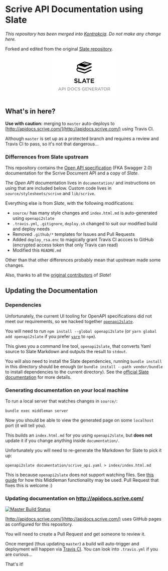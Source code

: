 # Scrive API Documentation using Slate

_This repository has been merged into [Kontrakcja](https://github.com/scrive/kontrakcja/tree/master/api-docs)._
_Do not make any change here._

Forked and edited from the original
[Slate repository](https://github.com/lord/slate).

<p align="center">
  <img src="https://raw.githubusercontent.com/lord/img/master/logo-slate.png" alt="Slate: API Documentation Generator" width="226">
</p>

## What's in here?

**Use with caution:**
merging to `master` auto-deploys to
[http://apidocs.scrive.com/](http://apidocs.scrive.com/) using Travis CI.

Although `master` is set up as a protected branch and requires a review and
Travis CI to pass, so it's not that dangerous...

### Differrences from Slate upstream

This repository contains the [Open API specification](https://www.openapis.org/)
(FKA Swagger 2.0)
documentation for the Scrive Document API and a copy of _Slate_.

The _Open API_ documentation lives in `documentation/` and instructions on using
that are included below. Custom code lives in `source/stylesheets/scrive` and
`lib/scrive`.

Everything else is from _Slate_, with the following modifications:

* `source/` has many style changes and `index.html.md` is auto-generated using
  `openapi2slate`
* `.travis.yml`, `.gitignore`, `deploy.sh` changed to suit our modified build
  and deploy needs
* Removed `.github/*` templates for Issues and Pull Requests
* Added `deploy_rsa.enc` to magically grant Travis CI accces to GitHub
  (encrypted access token that only Travis can read)
* Modified this `README.md`

Other than that other differences probably mean that upstream made some changes.

Also, thanks to all the
[original contributors](https://github.com/lord/slate#contributors) of _Slate_!

## Updating the Documentation

### Dependencies

Unfortunately, the current UI tooling for OpenAPI specifications did not meet
our requirements, so we hacked together
[`openapi2slate`](https://www.npmjs.com/package/openapi2slate).

You will need to run `npm install --global openapi2slate`
(or `yarn global add openapi2slate` if you prefer [`yarn`](https://yarnpkg.com/en/) to `npm`).

This gives you a command line tool, `openapi2slate`, that converts Yaml source to
Slate Markdown and outputs the result to `stdout`.

You will also need to install the Slate dependencies, running `bundle install`
in this directory should be enough (or `bundle install --path vendor/bundle`
to install dependencies to the current directory). See the
[official Slate documentation](https://github.com/lord/slate#getting-started-with-slate)
for more details.

### Generating documentation on your local machine

To run a local server that watches changes in `source/`:

```
bundle exec middleman server
```

Now you should be able to view the generated page on some `localhost` port (it
will tell you).

This builds an `index.html.md` for you using `openapi2slate`, but **does not**
update it if you change anything inside `documentation/`.

Unfortunately you will need to re-generate the Markdown for Slate to pick it up:

```
openapi2slate documentation/scrive_api.yaml > index/index.html.md
```

This is because `openapi2slate` does not support watching files.
See [this guide](https://rossta.net/blog/using-webpack-with-middleman.html) for
how this Middleman functionality may be used.
Pull Request that fixes this is welcome :)

### Updating documentation on http://apidocs.scrive.com/

<p>
  <a href="https://travis-ci.org/scrive/scrive-apidocs">
    <img src="https://travis-ci.org/scrive/scrive-apidocs.svg?branch=master" alt="Master Build Status">
  </a>
</p>

[http://apidocs.scrive.com/](http://apidocs.scrive.com/) uses GitHub pages as
configured for this repository.

You will need to create a Pull Request and get someone to review it.

Once merged (thus updating `master`)  a build will auto-trigger and deployment
will happen via [Travis CI](https://travis-ci.org/scrive/scrive-apidocs).  You
can look into `.travis.yml` if you are curious...

That's it!

